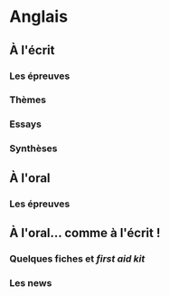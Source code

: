 # Anglais

## À l'écrit
### Les épreuves
### Thèmes
### Essays
### Synthèses

## À l'oral
### Les épreuves


## À l'oral… comme à l'écrit !
### Quelques fiches et _first aid kit_
### Les news 
